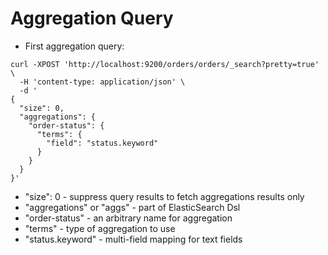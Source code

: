 # Aggregation Query #

* First aggregation query: 
```
curl -XPOST 'http://localhost:9200/orders/orders/_search?pretty=true' \
  -H 'content-type: application/json' \
  -d '
{
  "size": 0, 
  "aggregations": {
    "order-status": {
      "terms": {
        "field": "status.keyword"
      }
    }
  }
}'
```
* "size": 0 - suppress query results to fetch aggregations results only
* "aggregations" or "aggs" - part of ElasticSearch Dsl
* "order-status" - an arbitrary name for aggregation
* "terms" - type of aggregation to use
* "status.keyword" - multi-field mapping for text fields